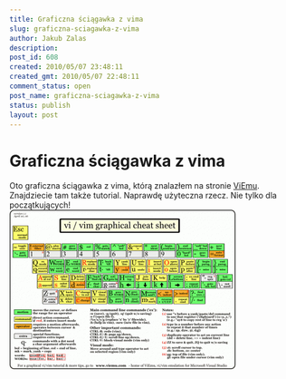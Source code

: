 ```yaml
---
title: Graficzna ściągawka z vima
slug: graficzna-sciagawka-z-vima
author: Jakub Zalas
description: 
post_id: 608
created: 2010/05/07 23:48:11
created_gmt: 2010/05/07 22:48:11
comment_status: open
post_name: graficzna-sciagawka-z-vima
status: publish
layout: post
---
```


<!--Oto graficzna ściągawka z vima, którą znalazłem na stronie ViEmu. Znajdziecie tam także tutorial. Naprawdę użyteczna rzecz. Nie tylko dla początkujących!-->

# Graficzna ściągawka z vima

Oto graficzna ściągawka z vima, którą znalazłem na stronie [ViEmu](http://www.viemu.com/a_vi_vim_graphical_cheat_sheet_tutorial.html). Znajdziecie tam także tutorial. Naprawdę użyteczna rzecz. Nie tylko dla początkujących! ![Ściągawka z vima \(vim graphical cheat sheet\)](/uploads/wp//2010/05/vi-vim-cheat-sheet-400x282.gif)
